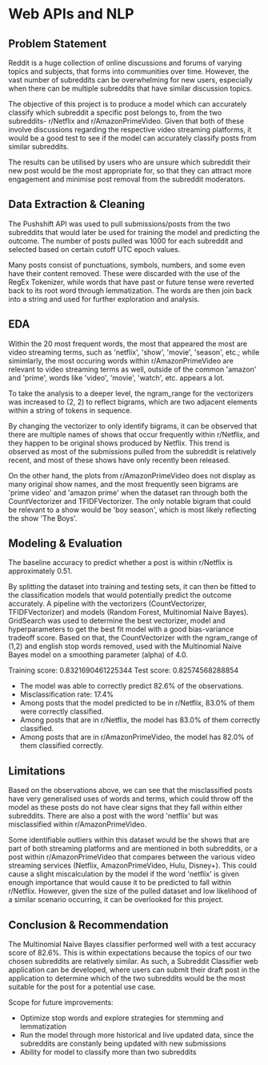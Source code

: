 # Web APIs and NLP

## Problem Statement

Reddit is a huge collection of online discussions and forums of varying topics and subjects, that forms into communities over time. However, the vast number of subreddits can be overwhelming for new users, especially when there can be multiple subreddits that have similar discussion topics. 

The objective of this project is to produce a model which can accurately classify which subreddit a specific post belongs to, from the two subreddits- r/Netflix and r/AmazonPrimeVideo. Given that both of these involve discussions regarding the respective video streaming platforms, it would be a good test to see if the model can accurately classify posts from similar subreddits.

The results can be utilised by users who are unsure which subreddit their new post would be the most appropriate for, so that they can attract more engagement and minimise post removal from the subreddit moderators.


## Data Extraction & Cleaning

The Pushshift API was used to pull submissions/posts from the two subreddits that would later be used for training the model and predicting the outcome. The number of posts pulled was 1000 for each subreddit and selected based on certain cutoff UTC epoch values.

Many posts consist of punctuations, symbols, numbers, and some even have their content removed. These were discarded with the use of the RegEx Tokenizer, while words that have past or future tense were reverted back to its root word through lemmatization. The words are then join back into a string and used for further exploration and analysis.


## EDA

Within the 20 most frequent words, the most that appeared the most are video streaming terms, such as 'netflix', 'show', 'movie', 'season', etc.; while simimlarly, the most occuring words within r/AmazonPrimeVideo are relevant to video streaming terms as well, outside of the common 'amazon' and 'prime', words like 'video', 'movie', 'watch', etc. appears a lot.

To take the analysis to a deeper level, the ngram_range for the vectorizers was increased to (2, 2) to reflect bigrams, which are two adjacent elements within a string of tokens in sequence.

By changing the vectorizer to only identify bigrams, it can be observed that there are multiple names of shows that occur frequently within r/Netflix, and they happen to be original shows produced by Netflix. This trend is observed as most of the submissions pulled from the subreddit is relatively recent, and most of these shows have only recently been released.

On the other hand, the plots from r/AmazonPrimeVideo does not display as many original show names, and the most frequently seen bigrams are 'prime video' and 'amazon prime' when the dataset ran through both the CountVectorizer and TFIDFVectorizer. The only notable bigram that could be relevant to a show would be 'boy season', which is most likely reflecting the show 'The Boys'.


## Modeling & Evaluation

The baseline accuracy to predict whether a post is within r/Netflix is approximately 0.51.

By splitting the dataset into training and testing sets, it can then be fitted to the classification models that would potentially predict the outcome accurately. A pipeline with the vectorizers (CountVectorizer, TFIDFVectorizer) and models (Random Forest, Multinomial Naive Bayes). GridSearch was used to determine the best vectorizer, model and hyperparameters to get the best fit model with a good bias-variance tradeoff score. Based on that, the CountVectorizer with the ngram_range of (1,2) and english stop words removed, used with the Multinomial Naive Bayes model on a smoothing parameter (alpha) of 4.0.

Training score: 0.8321690461225344
Test score: 0.82574568288854

- The model was able to correctly predict 82.6% of the observations.
- Misclassification rate: 17.4%
- Among posts that the model predicted to be in r/Netflix, 83.0% of them were correctly classified.
- Among posts that are in r/Netflix, the model has 83.0% of them correctly classified.
- Among posts that are in r/AmazonPrimeVideo, the model has 82.0% of them classified correctly.


## Limitations

Based on the observations above, we can see that the misclassified posts have very generalised uses of words and terms, which could throw off the model as these posts do not have clear signs that they fall within either subreddits. There are also a post with the word 'netflix' but was misclassified within r/AmazonPrimeVideo. 

Some identifiable outliers within this dataset would be the shows that are part of both streaming platforms and are mentioned in both subreddits, or a post within r/AmazonPrimeVideo that compares between the various video streaming services (Netflix, AmazonPrimeVideo, Hulu, Disney+). This could cause a slight miscalculation by the model if the word 'netflix' is given enough importance that would cause it to be predicted to fall within r/Netflix. However, given the size of the pulled dataset and low likelihood of a similar scenario occurring, it can be overlooked for this project.


## Conclusion & Recommendation

The Multinomial Naive Bayes classifier performed well with a test accuracy score of 82.6%. This is within expectations because the topics of our two chosen subreddits are relatively similar. As such, a Subreddit Classifier web application can be developed, where users can submit their draft post in the application to determine which of the two subreddits would be the most suitable for the post for a potential use case.

Scope for future improvements:
- Optimize stop words and explore strategies for stemming and lemmatization
- Run the model through more historical and live updated data, since the subreddits are constanly being updated with new submissions
- Ability for model to classify more than two subreddits

